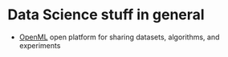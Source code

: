 # Data Science stuff in general

- [OpenML](https://www.openml.org/)  open platform for sharing datasets, algorithms, and experiments
